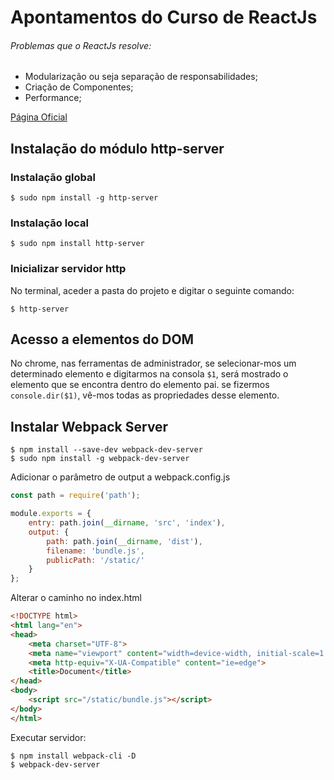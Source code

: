 # Apontamentos do Curso de ReactJs

###### Problemas que o ReactJs resolve:
* Modularização ou seja separação de responsabilidades;
* Criação de Componentes;
* Performance;

[Página Oficial](https://reactjs.org/)

## Instalação do módulo http-server
### Instalação global
```cli 
$ sudo npm install -g http-server
```

### Instalação local
```cli 
$ sudo npm install http-server
```

### Inicializar servidor http
No terminal, aceder a pasta do projeto e digitar o seguinte comando:
```cli
$ http-server
```

## Acesso a elementos do DOM
 No chrome, nas ferramentas de administrador, se selecionar-mos um determinado elemento e digitarmos na consola `$1`, será mostrado o elemento que se encontra dentro do elemento pai. se fizermos `console.dir($1)`, vê-mos todas as propriedades desse elemento.

## Instalar Webpack Server

```CLI
$ npm install --save-dev webpack-dev-server
$ sudo npm install -g webpack-dev-server
```

Adicionar o parâmetro de output a webpack.config.js
```js
const path = require('path');

module.exports = {
    entry: path.join(__dirname, 'src', 'index'),
    output: {
        path: path.join(__dirname, 'dist'),
        filename: 'bundle.js',
        publicPath: '/static/'
    }
};
```

Alterar o caminho no index.html
```html
<!DOCTYPE html>
<html lang="en">
<head>
    <meta charset="UTF-8">
    <meta name="viewport" content="width=device-width, initial-scale=1.0">
    <meta http-equiv="X-UA-Compatible" content="ie=edge">
    <title>Document</title>
</head>
<body>
    <script src="/static/bundle.js"></script>
</body>
</html>
```

Executar servidor:

```cli
$ npm install webpack-cli -D
$ webpack-dev-server
```


